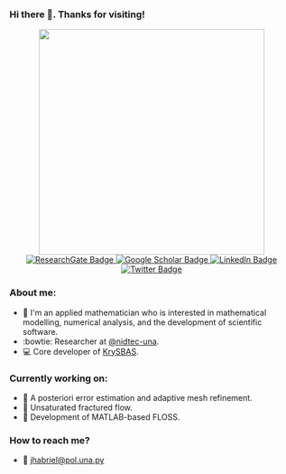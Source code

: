### Hi there 👋. Thanks for visiting!

<div id="header" align="center">
  <img src="https://media.giphy.com/media/iIqmM5tTjmpOB9mpbn/giphy.gif" width="400"/>
</div>
<div id="badges" align="center">
  <a href="https://www.researchgate.net/profile/Jhabriel-Varela">
    <img src="https://img.shields.io/badge/ResearchGate-Profile-9cf" alt="ResearchGate Badge"/>
  </a>
  <a href="https://scholar.google.com/citations?user=cpGVM0EAAAAJ&hl=en">
    <img src="https://img.shields.io/badge/Google Scholar-Profile-orange" alt="Google Scholar Badge"/>
  </a>
  <a href="https://www.linkedin.com/in/jhabrielvarela/">
    <img src="https://img.shields.io/badge/LinkedIn-Profile-blue" alt="LinkedIn Badge"/>
  </a>
  <a href="https://twitter.com/JhabrielV">
    <img src="https://img.shields.io/badge/Twitter-Profile-blue" alt="Twitter Badge"/>
  </a>
</div>


### About me:

- 🙋 I'm an applied mathematician who is interested in mathematical modelling, numerical analysis, and the development of scientific software.
- :bowtie: Researcher at [@nidtec-una](https://github.com/nidtec-una).
- :computer: Core developer of [KrySBAS](https://github.com/nidtec-una/krysbas-dev). 

### Currently working on:

- 🔭 A posteriori error estimation and adaptive mesh refinement.
- 🔭 Unsaturated fractured flow.
- 🔭 Development of MATLAB-based FLOSS.

### How to reach me?

- :e-mail: jhabriel@pol.una.py

<!--
**jhabriel/jhabriel** is a ✨ _special_ ✨ repository because its `README.md` (this file) appears on your GitHub profile.

Here are some ideas to get you started:

- 🔭 I’m currently working on ...
- 🌱 I’m currently learning ...
- 👯 I’m looking to collaborate on ...
- 🤔 I’m looking for help with ...
- 💬 Ask me about ...
- 📫 How to reach me: ...
- 😄 Pronouns: ...
- ⚡ Fun fact: ...
-->
